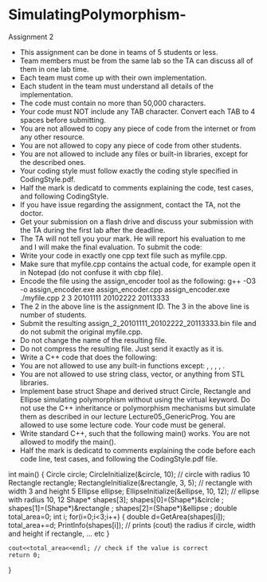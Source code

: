 # SimulatingPolymorphism-

Assignment 2
* This assignment can be done in teams of 5 students or less.
* Team members must be from the same lab so the TA can discuss all of them in one lab time.
* Each team must come up with their own implementation.
* Each student in the team must understand all details of the implementation.
* The code must contain no more than 50,000 characters.
* Your code must NOT include any TAB character. Convert each TAB to 4 spaces before submitting.
* You are not allowed to copy any piece of code from the internet or from any other resource.
* You are not allowed to copy any piece of code from other students.
* You are not allowed to include any files or built-in libraries, except for the described ones.
* Your coding style must follow exactly the coding style specified in CodingStyle.pdf.
* Half the mark is dedicatd to comments explaining the code, test cases, and following CodingStyle.
* If you have issue regarding the assignment, contact the TA, not the doctor.
* Get your submission on a flash drive and discuss your submission with the TA during the first lab after the deadline.
* The TA will not tell you your mark. He will report his evaluation to me and I will make the final evaluation.
To submit the code:
* Write your code in exactly one cpp text file such as myfile.cpp.
* Make sure that myfile.cpp contains the actual code, for example open it in Notepad (do not confuse it with cbp file).
* Encode the file using the assign_encoder tool as the following:
g++ -O3 -o assign_encoder.exe assign_encoder.cpp
assign_encoder.exe ./myfile.cpp 2 3 20101111 20102222 20113333
* The 2 in the above line is the assignment ID. The 3 in the above line is number of students.
* Submit the resulting assign_2_20101111_20102222_20113333.bin file and do not submit the original myfile.cpp.
* Do not change the name of the resulting file.
* Do not compress the resulting file. Just send it exactly as it is.
* Write a C++ code that does the following:
* You are not allowed to use any built-in functions except: <cmath>, <cstdlib>, <cstdio>, <cstring>, <iostream>.
* You are not allowed to use string class, vector, or anything from STL libraries.
* Implement base struct Shape and derived struct Circle, Rectangle and Ellipse simulating polymorphism without using the virtual keyword. Do not use the C++ inheritance or polymorphism mechanisms but simulate them as described in our lecture Lecture05_GenericProg. You are allowed to use some lecture code. Your code must be general.
* Write standard C++, such that the following main() works. You are not allowed to modify the main().
* Half the mark is dedicatd to comments explaining the code before each code line, test cases, and following the CodingStyle.pdf file.
    
int main()
{
    Circle circle;
    CircleInitialize(&circle, 10); // circle with radius 10
    Rectangle rectangle;
    RectangleInitialize(&rectangle, 3, 5); // rectangle with width 3 and height 5
    Ellipse ellipse;
    EllipseInitialize(&ellipse, 10, 12); // ellipse with radius 10, 12
    Shape* shapes[3];
    shapes[0]=(Shape*)&circle ;
    shapes[1]=(Shape*)&rectangle ;
    shapes[2]=(Shape*)&ellipse ;
    double total_area=0;
    int i;
    for(i=0;i<3;i++)
    {
        double d=GetArea(shapes[i]);
        total_area+=d;
        PrintInfo(shapes[i]); // prints (cout) the radius if circle, width and height if rectangle, ... etc
    }
    
    cout<<total_area<<endl; // check if the value is correct
    return 0;
}
                           
